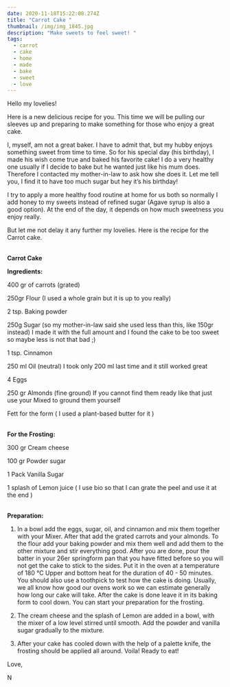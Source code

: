 ```yaml
---
date: 2020-11-18T15:22:08.274Z
title: "Carrot Cake "
thumbnail: /img/img_1845.jpg
description: "Make sweets to feel sweet! "
tags:
  - carrot
  - cake
  - home
  - made
  - bake
  - sweet
  - love
---
```

Hello my lovelies! 

Here is a new delicious recipe for you. This time we will be pulling our sleeves up and preparing to make something for those who enjoy a great cake.

I, myself, am not a great baker. I have to admit that, but my hubby enjoys something sweet from time to time. So for his special day (his birthday), I made his wish come true and baked his favorite cake! I do a very healthy one usually if I decide to bake but he wanted just like his mum does. Therefore I contacted my mother-in-law to ask how she does it. Let me tell you, I find it to have too much sugar but hey it’s his birthday!

I try to apply a more healthy food routine at home for us both so normally I add honey to my sweets instead of refined sugar (Agave syrup is also a good option). At the end of the day, it depends on how much sweetness you enjoy really.

But let me not delay it any further my lovelies. Here is the recipe for the Carrot cake.

**\
Carrot Cake**

**Ingredients:**

400 gr of carrots (grated)

250gr Flour (I used a whole grain but it is up to you really)

2 tsp. Baking powder

250g Sugar (so my mother-in-law said she used less than this, like 150gr instead) I made it with the full amount and I found the cake to be too sweet so maybe less is not that bad ;)

1 tsp. Cinnamon

250 ml Oil (neutral) I took only 200 ml last time and it still worked great

4 Eggs

250 gr Almonds (fine ground) If you cannot find them ready like that just use your Mixed to ground them yourself

Fett for the form ( I used a plant-based butter for it )

**\
For the Frosting:**

300 gr Cream cheese

100 gr Powder sugar

1 Pack Vanilla Sugar

1 splash of Lemon juice ( I use bio so that I can grate the peel and use it at the end )

**\
Preparation:**

1. In a bowl add the eggs, sugar, oil, and cinnamon and mix them together with your Mixer. After that add the grated carrots and your almonds. To the flour add your baking powder and mix them well and add them to the other mixture and stir everything good. After you are done, pour the batter in your 26er springform pan that you have fitted before so you will not get the cake to stick to the sides. Put it in the oven at a temperature of 180 °C Upper and bottom heat for the duration of 40 - 50 minutes. You should also use a toothpick to test how the cake is doing. Usually, we all know how good our ovens work so we can estimate generally how long our cake will take. After the cake is done leave it in its baking form to cool down. You can start your preparation for the frosting.

2. The cream cheese and the splash of Lemon are added in a bowl, with the mixer of a low level stirred until smooth. Add the powder and vanilla sugar gradually to the mixture.

3. After your cake has cooled down with the help of a palette knife, the frosting should be applied all around. Voila! Ready to eat!

Love, 

N